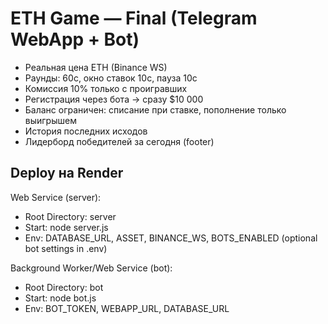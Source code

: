# ETH Game — Final (Telegram WebApp + Bot)

- Реальная цена ETH (Binance WS)
- Раунды: 60c, окно ставок 10c, пауза 10c
- Комиссия 10% только с проигравших
- Регистрация через бота → сразу $10 000
- Баланс ограничен: списание при ставке, пополнение только выигрышем
- История последних исходов
- Лидерборд победителей за сегодня (footer)

## Deploy на Render
Web Service (server):
- Root Directory: server
- Start: node server.js
- Env: DATABASE_URL, ASSET, BINANCE_WS, BOTS_ENABLED (optional bot settings in .env)

Background Worker/Web Service (bot):
- Root Directory: bot
- Start: node bot.js
- Env: BOT_TOKEN, WEBAPP_URL, DATABASE_URL
